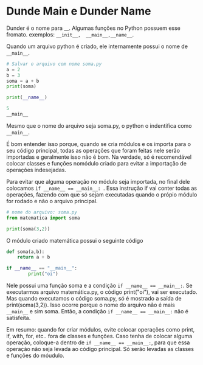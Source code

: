 # Dunde Main e Dunder Name

Dunder é o nome para __. Algumas funções no Python possuem esse fromato. exemplos: ```__init__,  __main__,__name__```.

Quando um arquivo python é criado, ele internamente possui o nome de ```__main__```.

```python
# Salvar o arquivo com nome soma.py
a = 2
b = 3
soma = a + b
print(soma)

print(__name__)
```

```python
5
__main__
```

Mesmo que o nome do arquivo seja soma.py, o python o indentifica como ```__main__```.

É bom entender isso porque, quando se cria módulos e os importa para o seu código principal,
todas as operações que foram feitas nele serão importadas e geralmente isso não é bom. Na verdade, só é recomendável colocar classes e funções nomódulo criado para evitar a importação de operações indesejadas.

Para evitar que alguma operação no módulo seja importada, no final dele colocamos ```if __name__ == __main__: ```. 
Essa instrução if vai conter todas as operações, fazendo com que só sejam executadas quando o própio módulo for rodado e não o arquivo principal.

```python
# nome do arquivo: soma.py
from matematica import soma

print(soma(3,2))
```

O módulo criado matemática possui o seguinte código

```python
def soma(a,b):
    return a + b

if __name__ == "__main__":
        print("oi")

```

Nele possui uma função soma e a condição ``` if __name__ == __main__: ```. Se executarmos arquivo matemática.py, o código print("oi"),
vai ser executado. Mas quando executamos o código soma.py, só é mostrado a saída de print(soma(3,2)). Isso ocorre porque o nome do arquivo não é mais ``` __main__ ``` e sim soma. Então, a condição ``` if __name__ == __main__: ``` não é satisfeita.

Em resumo: quando for criar módulos, evite colocar operações como print, if, with, for, etc.. fora de classes e funções. Caso tenha de colocar alguma operação, coloque-a dentro de ``` if __name__ == __main__: ```, para que essa operaçào não seja levada ao código principal. Só serão levadas as classes e funções do móudulo.
